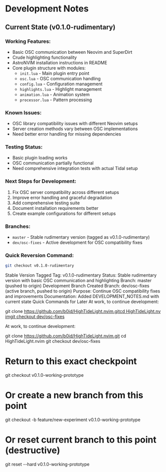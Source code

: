 # Development Notes

## Current State (v0.1.0-rudimentary)

### Working Features:
- Basic OSC communication between Neovim and SuperDirt
- Crude highlighting functionality
- AstroNVIM installation instructions in README
- Core plugin structure with modules:
  - `init.lua` - Main plugin entry point
  - `osc.lua` - OSC communication handling
  - `config.lua` - Configuration management
  - `highlights.lua` - Highlight management
  - `animation.lua` - Animation system
  - `processor.lua` - Pattern processing

### Known Issues:
- OSC library compatibility issues with different Neovim setups
- Server creation methods vary between OSC implementations
- Need better error handling for missing dependencies

### Testing Status:
- Basic plugin loading works
- OSC communication partially functional
- Need comprehensive integration tests with actual Tidal setup

### Next Steps for Development:
1. Fix OSC server compatibility across different setups
2. Improve error handling and graceful degradation
3. Add comprehensive testing suite
4. Document installation requirements better
5. Create example configurations for different setups

### Branches:
- `master` - Stable rudimentary version (tagged as v0.1.0-rudimentary)
- `dev/osc-fixes` - Active development for OSC compatibility fixes

### Quick Reversion Command:
```bash
git checkout v0.1.0-rudimentary
```
Stable Version Tagged
Tag: v0.1.0-rudimentary
Status: Stable rudimentary version with basic OSC communication and highlighting
Branch: master (pushed to origin)
Development Branch Created
Branch: dev/osc-fixes (active branch, pushed to origin)
Purpose: Continue OSC compatibility fixes and improvements
Documentation: Added DEVELOPMENT_NOTES.md with current state
Quick Commands for Later
At work, to continue development:


git clone https://github.com/b0id/HighTideLight.nvim.gitcd HighTideLight.nvimgit checkout dev/osc-fixes

At work, to continue development:

git clone https://github.com/b0id/HighTideLight.nvim.git
cd HighTideLight.nvim
git checkout dev/osc-fixes

# Return to this exact checkpoint
git checkout v0.1.0-working-prototype

# Or create a new branch from this point
git checkout -b feature/new-experiment v0.1.0-working-prototype

# Or reset current branch to this point (destructive)
git reset --hard v0.1.0-working-prototype
